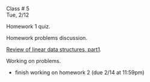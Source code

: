<div class="lecture1">

<div class="column_date">
<p markdown="block">

Class # 5 <br>
Tue, 2/12



</p>
</div>

<div class="column_materials">
<p markdown="block">

Homework 1 quiz.

Homework problems discussion.
<!--
Review of linear data structures, part 3.
-->

[Review of linear data structures, part1](slides/03-linear-ds_3.html).

Working on problems.
<br>


</p>
</div>

<div class="column_assign">
<p markdown="block">


- finish working on homework 2 (due 2/14 at 11:59pm)




</p>
</div>

</div>
